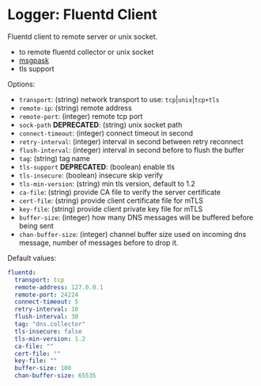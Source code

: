 
# Logger: Fluentd Client

Fluentd client to remote server or unix socket.

* to remote fluentd collector or unix socket
* [msgpask](https://msgpack.org/)
* tls support

Options:

* `transport`: (string) network transport to use: `tcp`|`unix`|`tcp+tls`
* `remote-ip`: (string) remote address
* `remote-port`: (integer) remote tcp port
* `sock-path` **DEPRECATED**: (string) unix socket path
* `connect-timeout`: (integer) connect timeout in second
* `retry-interval`: (integer) interval in second between retry reconnect
* `flush-interval`: (integer) interval in second before to flush the buffer
* `tag`: (string) tag name
* `tls-support` **DEPRECATED**: (boolean) enable tls
* `tls-insecure`: (boolean) insecure skip verify
* `tls-min-version`: (string) min tls version, default to 1.2
* `ca-file`: (string) provide CA file to verify the server certificate
* `cert-file`: (string) provide client certificate file for mTLS
* `key-file`: (string) provide client private key file for mTLS
* `buffer-size`: (integer) how many DNS messages will be buffered before being sent
* `chan-buffer-size`: (integer) channel buffer size used on incoming dns message, number of messages before to drop it.

Default values:

```yaml
fluentd:
  transport: tcp
  remote-address: 127.0.0.1
  remote-port: 24224
  connect-timeout: 5
  retry-interval: 10
  flush-interval: 30
  tag: "dns.collector"
  tls-insecure: false
  tls-min-version: 1.2
  ca-file: ""
  cert-file: ""
  key-file: ""
  buffer-size: 100
  chan-buffer-size: 65535
```
